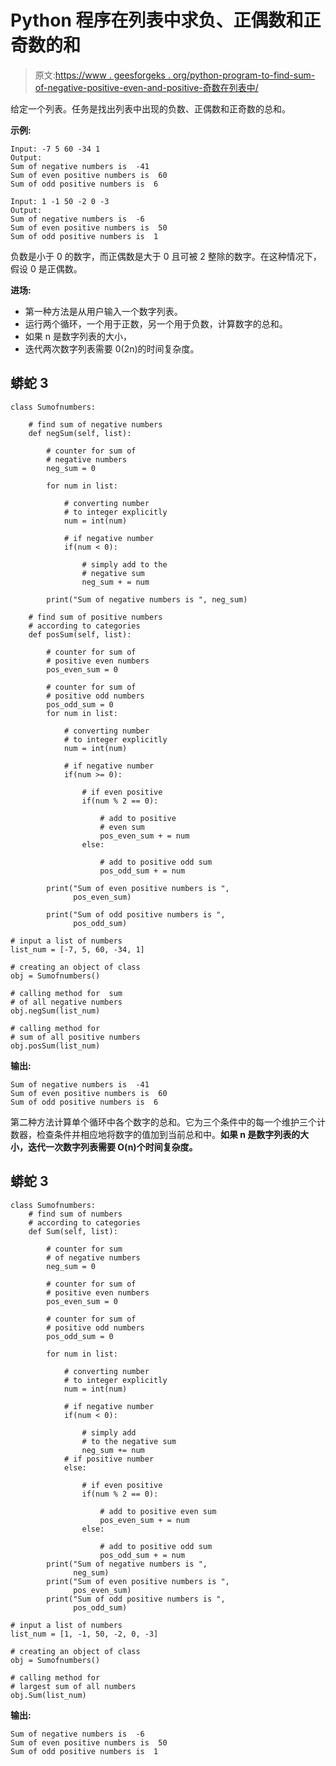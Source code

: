 # Python 程序在列表中求负、正偶数和正奇数的和

> 原文:[https://www . geesforgeks . org/python-program-to-find-sum-of-negative-positive-even-and-positive-奇数在列表中/](https://www.geeksforgeeks.org/python-program-to-find-sum-of-negative-positive-even-and-positive-odd-numbers-in-a-list/)

给定一个列表。任务是找出列表中出现的负数、正偶数和正奇数的总和。

**示例:**

```
Input: -7 5 60 -34 1 
Output: 
Sum of negative numbers is  -41 
Sum of even positive numbers is  60 
Sum of odd positive numbers is  6

Input: 1 -1 50 -2 0 -3
Output:
Sum of negative numbers is  -6
Sum of even positive numbers is  50
Sum of odd positive numbers is  1
```

负数是小于 0 的数字，而正偶数是大于 0 且可被 2 整除的数字。在这种情况下，假设 0 是正偶数。

**进场:**

*   第一种方法是从用户输入一个数字列表。
*   运行两个循环，一个用于正数，另一个用于负数，计算数字的总和。
*   如果 n 是数字列表的大小，
*   迭代两次数字列表需要 0(2n)的时间复杂度。

## 蟒蛇 3

```
class Sumofnumbers:

    # find sum of negative numbers
    def negSum(self, list):

        # counter for sum of
        # negative numbers
        neg_sum = 0

        for num in list:

            # converting number
            # to integer explicitly
            num = int(num)

            # if negative number
            if(num < 0):

                # simply add to the
                # negative sum
                neg_sum + = num

        print("Sum of negative numbers is ", neg_sum)

    # find sum of positive numbers
    # according to categories
    def posSum(self, list):

        # counter for sum of
        # positive even numbers
        pos_even_sum = 0

        # counter for sum of
        # positive odd numbers
        pos_odd_sum = 0
        for num in list:

            # converting number
            # to integer explicitly
            num = int(num)

            # if negative number
            if(num >= 0):

                # if even positive
                if(num % 2 == 0):

                    # add to positive
                    # even sum
                    pos_even_sum + = num
                else:

                    # add to positive odd sum
                    pos_odd_sum + = num

        print("Sum of even positive numbers is ",
              pos_even_sum)

        print("Sum of odd positive numbers is ",
              pos_odd_sum)

# input a list of numbers
list_num = [-7, 5, 60, -34, 1]

# creating an object of class
obj = Sumofnumbers()

# calling method for  sum
# of all negative numbers
obj.negSum(list_num)

# calling method for
# sum of all positive numbers
obj.posSum(list_num)
```

**输出:**

```
Sum of negative numbers is  -41
Sum of even positive numbers is  60
Sum of odd positive numbers is  6

```

第二种方法计算单个循环中各个数字的总和。它为三个条件中的每一个维护三个计数器，检查条件并相应地将数字的值加到当前总和中。**如果 n 是数字列表的大小，迭代一次数字列表需要 O(n)个时间复杂度。**

## 蟒蛇 3

```
class Sumofnumbers:
    # find sum of numbers
    # according to categories
    def Sum(self, list):

        # counter for sum
        # of negative numbers
        neg_sum = 0

        # counter for sum of
        # positive even numbers
        pos_even_sum = 0

        # counter for sum of
        # positive odd numbers
        pos_odd_sum = 0

        for num in list:

            # converting number
            # to integer explicitly
            num = int(num)

            # if negative number
            if(num < 0):

                # simply add
                # to the negative sum
                neg_sum += num
            # if positive number
            else:

                # if even positive
                if(num % 2 == 0):

                    # add to positive even sum
                    pos_even_sum + = num
                else:

                    # add to positive odd sum
                    pos_odd_sum + = num
        print("Sum of negative numbers is ",
              neg_sum)
        print("Sum of even positive numbers is ",
              pos_even_sum)
        print("Sum of odd positive numbers is ",
              pos_odd_sum)

# input a list of numbers
list_num = [1, -1, 50, -2, 0, -3]

# creating an object of class
obj = Sumofnumbers()

# calling method for
# largest sum of all numbers
obj.Sum(list_num)
```

**输出:**

```
Sum of negative numbers is  -6
Sum of even positive numbers is  50
Sum of odd positive numbers is  1

```